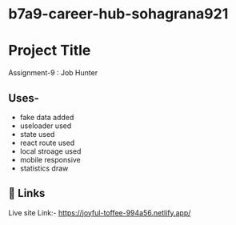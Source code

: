 # b7a9-career-hub-sohagrana921
# Project Title

Assignment-9 : Job Hunter


## Uses-

* fake data added 
* useloader used 
* state used 
* react route used 
* local stroage used
* mobile responsive 
* statistics draw



## 🔗 Links
Live site Link:- https://joyful-toffee-994a56.netlify.app/

